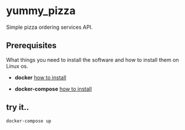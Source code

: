 
# yummy_pizza

Simple pizza ordering services API.

## Prerequisites

What things you need to install the software and how to install them on Linux os.

* **docker** [how to install](https://www.digitalocean.com/community/tutorials/how-to-install-and-use-docker-on-ubuntu-16-04)

* **docker-compose** [how to install](https://www.digitalocean.com/community/tutorials/how-to-install-docker-compose-on-ubuntu-16-04)

## try it..
```
docker-compose up
```